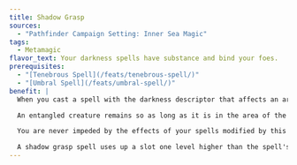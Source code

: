 ```yaml
---
title: Shadow Grasp
sources:
  - "Pathfinder Campaign Setting: Inner Sea Magic"
tags:
  - Metamagic
flavor_text: Your darkness spells have substance and bind your foes.
prerequisites:
  - "[Tenebrous Spell](/feats/tenebrous-spell/)"
  - "[Umbral Spell](/feats/umbral-spell/)"
benefit: |
  When you cast a spell with the darkness descriptor that affects an area, creatures in the area are entangled. If the spell allows a saving throw, a successful save negates the entangle effect. If the spell does not normally allow a save, a creature can make a Reflex save (DC = the spell's DC if it had a saving throw) to negate the effect. If the spell allows spell resistance, failing to overcome a creature's spell resistance means it is not entangled.

  An entangled creature remains so as long as it is in the area of the spell and for 1 round after it leaves. A creature that leaves and reenters the area must make a new saving throw to avoid becoming entangled. Creatures that succeed at a save to resist being entangled do not have to make additional saves if they stay within the darkened area.

  You are never impeded by the effects of your spells modified by this feat.

  A shadow grasp spell uses up a slot one level higher than the spell's actual level.
---
```

